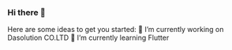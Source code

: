 ### Hi there 👋

Here are some ideas to get you started:
🔭 I’m currently working on Dasolution CO.LTD
🌱 I’m currently learning Flutter
